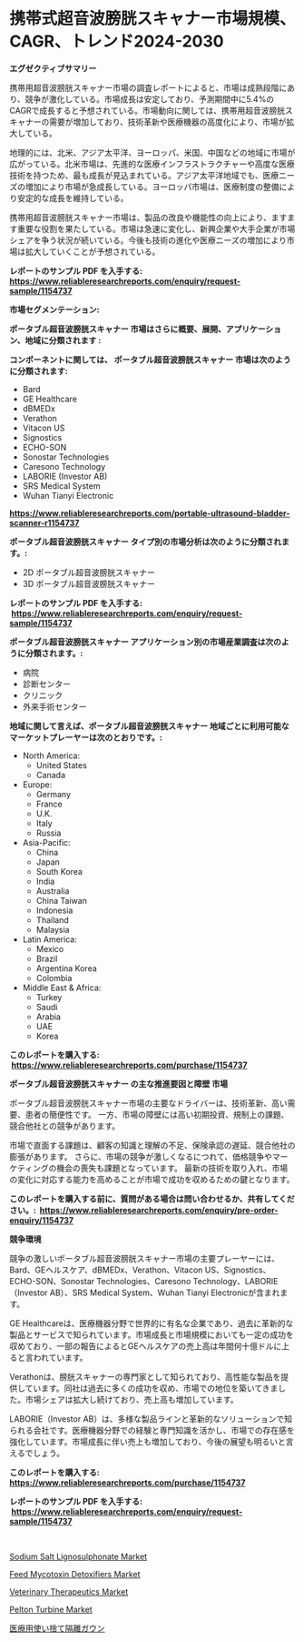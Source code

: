 <p><h1>携帯式超音波膀胱スキャナー市場規模、CAGR、トレンド2024-2030</h1></p><p><strong>エグゼクティブサマリー</strong></p>
<p><p>携帯用超音波膀胱スキャナー市場の調査レポートによると、市場は成熟段階にあり、競争が激化している。市場成長は安定しており、予測期間中に5.4%のCAGRで成長すると予想されている。市場動向に関しては、携帯用超音波膀胱スキャナーの需要が増加しており、技術革新や医療機器の高度化により、市場が拡大している。</p><p>地理的には、北米、アジア太平洋、ヨーロッパ、米国、中国などの地域に市場が広がっている。北米市場は、先進的な医療インフラストラクチャーや高度な医療技術を持つため、最も成長が見込まれている。アジア太平洋地域でも、医療ニーズの増加により市場が急成長している。ヨーロッパ市場は、医療制度の整備により安定的な成長を維持している。</p><p>携帯用超音波膀胱スキャナー市場は、製品の改良や機能性の向上により、ますます重要な役割を果たしている。市場は急速に変化し、新興企業や大手企業が市場シェアを争う状況が続いている。今後も技術の進化や医療ニーズの増加により市場は拡大していくことが予想されている。</p></p>
<p><strong>レポートのサンプル PDF を入手する: <a href="https://www.reliableresearchreports.com/enquiry/request-sample/1154737">https://www.reliableresearchreports.com/enquiry/request-sample/1154737</a></strong></p>
<p><strong>市場セグメンテーション:</strong></p>
<p><strong> ポータブル超音波膀胱スキャナー 市場はさらに概要、展開、アプリケーション、地域に分類されます :</strong></p>
<p><strong>コンポーネントに関しては、 ポータブル超音波膀胱スキャナー 市場は次のように分類されます: &nbsp;</strong></p>
<p><ul><li>Bard</li><li>GE Healthcare</li><li>dBMEDx</li><li>Verathon</li><li>Vitacon US</li><li>Signostics</li><li>ECHO-SON</li><li>Sonostar Technologies</li><li>Caresono Technology</li><li>LABORIE (Investor AB)</li><li>SRS Medical System</li><li>Wuhan Tianyi Electronic</li></ul></p>
<p><strong><a href="https://www.reliableresearchreports.com/portable-ultrasound-bladder-scanner-r1154737">https://www.reliableresearchreports.com/portable-ultrasound-bladder-scanner-r1154737</a></strong></p>
<p><strong> ポータブル超音波膀胱スキャナー タイプ別の市場分析は次のように分類されます。:</strong></p>
<p><ul><li>2D ポータブル超音波膀胱スキャナー</li><li>3D ポータブル超音波膀胱スキャナー</li></ul></p>
<p><strong>レポートのサンプル PDF を入手する: &nbsp;<a href="https://www.reliableresearchreports.com/enquiry/request-sample/1154737">https://www.reliableresearchreports.com/enquiry/request-sample/1154737</a></strong></p>
<p><strong> ポータブル超音波膀胱スキャナー アプリケーション別の市場産業調査は次のように分類されます。:</strong></p>
<p><ul><li>病院</li><li>診断センター</li><li>クリニック</li><li>外来手術センター</li></ul></p>
<p><strong>地域に関して言えば、ポータブル超音波膀胱スキャナー 地域ごとに利用可能なマーケットプレーヤーは次のとおりです。:</strong></p>
<p><ul>
    <li>
        North America:
        <ul>
            <li>United States</li>
            <li>Canada</li>
        </ul>
    </li>
    <li>
        Europe:
        <ul>
            <li>Germany</li>
            <li>France</li>
            <li>U.K.</li>
            <li>Italy</li>
            <li>Russia</li>
        </ul>
    </li>
    <li>
        Asia-Pacific:
        <ul>
            <li>China</li>
            <li>Japan</li>
            <li>South Korea</li>
            <li>India</li>
            <li>Australia</li>
            <li>China Taiwan</li>
            <li>Indonesia</li>
            <li>Thailand</li>
            <li>Malaysia</li>
        </ul>
    </li>
    <li>
        Latin America:
        <ul>
            <li>Mexico</li>
            <li>Brazil</li>
            <li>Argentina Korea</li>
            <li>Colombia</li>
        </ul>
    </li>
    <li>
        Middle East & Africa:
        <ul>
            <li>Turkey</li>
            <li>Saudi</li>
            <li>Arabia</li>
            <li>UAE</li>
            <li>Korea</li>
        </ul>
    </li>
    </ul></p>
<p><strong>このレポートを購入する: &nbsp;<a href="https://www.reliableresearchreports.com/purchase/1154737">https://www.reliableresearchreports.com/purchase/1154737</a></strong></p>
<p><strong>ポータブル超音波膀胱スキャナー の主な推進要因と障壁 市場</strong></p>
<p><p>ポータブル超音波膀胱スキャナー市場の主要なドライバーは、技術革新、高い需要、患者の簡便性です。 一方、市場の障壁には高い初期投資、規制上の課題、競合他社との競争があります。</p><p>市場で直面する課題は、顧客の知識と理解の不足、保険承認の遅延、競合他社の膨張があります。 さらに、市場の競争が激しくなるにつれて、価格競争やマーケティングの機会の喪失も課題となっています。 最新の技術を取り入れ、市場の変化に対応する能力を高めることが市場で成功を収めるための鍵となります。</p></p>
<p><strong>このレポートを購入する前に、質問がある場合は問い合わせるか、共有してください。:&nbsp; <a href="https://www.reliableresearchreports.com/enquiry/pre-order-enquiry/1154737">https://www.reliableresearchreports.com/enquiry/pre-order-enquiry/1154737</a></strong></p>
<p><strong>競争環境</strong></p>
<p><p>競争の激しいポータブル超音波膀胱スキャナー市場の主要プレーヤーには、Bard、GEヘルスケア、dBMEDx、Verathon、Vitacon US、Signostics、ECHO-SON、Sonostar Technologies、Caresono Technology、LABORIE（Investor AB）、SRS Medical System、Wuhan Tianyi Electronicが含まれます。</p><p>GE Healthcareは、医療機器分野で世界的に有名な企業であり、過去に革新的な製品とサービスで知られています。市場成長と市場規模においても一定の成功を収めており、一部の報告によるとGEヘルスケアの売上高は年間何十億ドルに上ると言われています。</p><p>Verathonは、膀胱スキャナーの専門家として知られており、高性能な製品を提供しています。同社は過去に多くの成功を収め、市場での地位を築いてきました。市場シェアは拡大し続けており、売上高も増加しています。</p><p>LABORIE（Investor AB）は、多様な製品ラインと革新的なソリューションで知られる会社です。医療機器分野での経験と専門知識を活かし、市場での存在感を強化しています。市場成長に伴い売上も増加しており、今後の展望も明るいと言えるでしょう。</p></p>
<p><strong>このレポートを購入する: &nbsp; <a href="https://www.reliableresearchreports.com/purchase/1154737">https://www.reliableresearchreports.com/purchase/1154737</a></strong></p>
<p><strong>レポートのサンプル PDF を入手する: &nbsp;<a href="https://www.reliableresearchreports.com/enquiry/request-sample/1154737">https://www.reliableresearchreports.com/enquiry/request-sample/1154737</a></strong><strong></strong></p>
<p>&nbsp;</p>
<p><p><a href="https://issuu.com/reportprime-2/docs/sodium-salt-lignosulphonate-market-size-2030.pptx">Sodium Salt Lignosulphonate Market</a></p><p><a href="https://github.com/luckyshygirl/Market-Research-Report-List-4/blob/main/feed-mycotoxin-detoxifiers-market.md">Feed Mycotoxin Detoxifiers Market</a></p><p><a href="https://github.com/markusgodoy/Market-Research-Report-List-3/blob/main/veterinary-therapeutics-market.md">Veterinary Therapeutics Market</a></p><p><a href="https://www.linkedin.com/pulse/pelton-turbine-market-analysis-its-cagr-segmentation-global-gp0kf">Pelton Turbine Market</a></p><p><a href="https://github.com/roulaayoub-saad/Market-Research-Report-List-1/blob/main/298405858673.md">医療用使い捨て隔離ガウン</a></p></p>